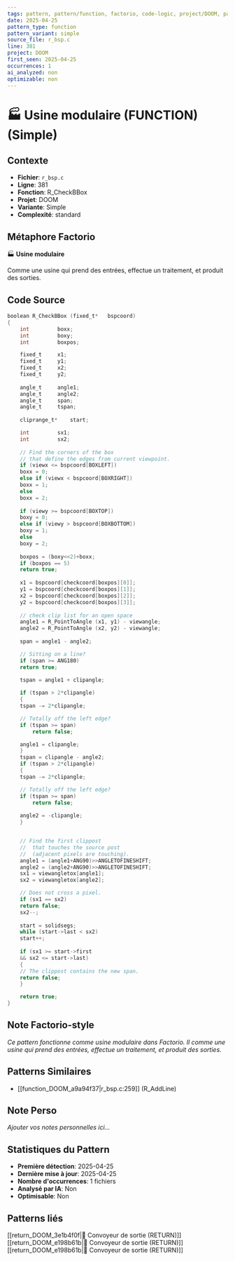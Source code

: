 ```yaml
---
tags: pattern, pattern/function, factorio, code-logic, project/DOOM, pattern/variant/simple
date: 2025-04-25
pattern_type: function
pattern_variant: simple
source_file: r_bsp.c
line: 381
project: DOOM
first_seen: 2025-04-25
occurrences: 1
ai_analyzed: non
optimizable: non
---
```


# 🏭 Usine modulaire (FUNCTION) (Simple)

## Contexte
- **Fichier**: `r_bsp.c`
- **Ligne**: 381
- **Fonction**: R_CheckBBox
- **Projet**: DOOM
- **Variante**: Simple
- **Complexité**: standard

## Métaphore Factorio
🏭 **Usine modulaire**

Comme une usine qui prend des entrées, effectue un traitement, et produit des sorties.

## Code Source
```c
boolean R_CheckBBox (fixed_t*	bspcoord)
{
    int			boxx;
    int			boxy;
    int			boxpos;

    fixed_t		x1;
    fixed_t		y1;
    fixed_t		x2;
    fixed_t		y2;
    
    angle_t		angle1;
    angle_t		angle2;
    angle_t		span;
    angle_t		tspan;
    
    cliprange_t*	start;

    int			sx1;
    int			sx2;
    
    // Find the corners of the box
    // that define the edges from current viewpoint.
    if (viewx <= bspcoord[BOXLEFT])
	boxx = 0;
    else if (viewx < bspcoord[BOXRIGHT])
	boxx = 1;
    else
	boxx = 2;
		
    if (viewy >= bspcoord[BOXTOP])
	boxy = 0;
    else if (viewy > bspcoord[BOXBOTTOM])
	boxy = 1;
    else
	boxy = 2;
		
    boxpos = (boxy<<2)+boxx;
    if (boxpos == 5)
	return true;
	
    x1 = bspcoord[checkcoord[boxpos][0]];
    y1 = bspcoord[checkcoord[boxpos][1]];
    x2 = bspcoord[checkcoord[boxpos][2]];
    y2 = bspcoord[checkcoord[boxpos][3]];
    
    // check clip list for an open space
    angle1 = R_PointToAngle (x1, y1) - viewangle;
    angle2 = R_PointToAngle (x2, y2) - viewangle;
	
    span = angle1 - angle2;

    // Sitting on a line?
    if (span >= ANG180)
	return true;
    
    tspan = angle1 + clipangle;

    if (tspan > 2*clipangle)
    {
	tspan -= 2*clipangle;

	// Totally off the left edge?
	if (tspan >= span)
	    return false;	

	angle1 = clipangle;
    }
    tspan = clipangle - angle2;
    if (tspan > 2*clipangle)
    {
	tspan -= 2*clipangle;

	// Totally off the left edge?
	if (tspan >= span)
	    return false;
	
	angle2 = -clipangle;
    }


    // Find the first clippost
    //  that touches the source post
    //  (adjacent pixels are touching).
    angle1 = (angle1+ANG90)>>ANGLETOFINESHIFT;
    angle2 = (angle2+ANG90)>>ANGLETOFINESHIFT;
    sx1 = viewangletox[angle1];
    sx2 = viewangletox[angle2];

    // Does not cross a pixel.
    if (sx1 == sx2)
	return false;			
    sx2--;
	
    start = solidsegs;
    while (start->last < sx2)
	start++;
    
    if (sx1 >= start->first
	&& sx2 <= start->last)
    {
	// The clippost contains the new span.
	return false;
    }

    return true;
}
```

## Note Factorio-style
*Ce pattern fonctionne comme usine modulaire dans Factorio. Il comme une usine qui prend des entrées, effectue un traitement, et produit des sorties.*

## Patterns Similaires
- [[function_DOOM_a9a94f37|r_bsp.c:259]] (R_AddLine)

## Note Perso
*Ajouter vos notes personnelles ici...*

## Statistiques du Pattern
- **Première détection**: 2025-04-25
- **Dernière mise à jour**: 2025-04-25
- **Nombre d'occurrences**: 1 fichiers
- **Analysé par IA**: Non
- **Optimisable**: Non

## Patterns liés
[[return_DOOM_3e1b4f0f|🚚 Convoyeur de sortie (RETURN)]]
[[return_DOOM_e198b61b|🚚 Convoyeur de sortie (RETURN)]]
[[return_DOOM_e198b61b|🚚 Convoyeur de sortie (RETURN)]]
